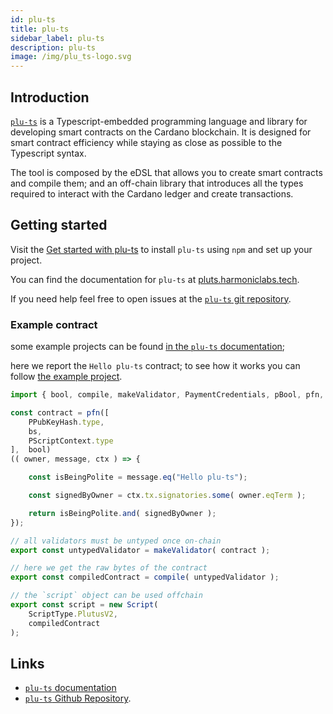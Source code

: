 ```yaml
---
id: plu-ts
title: plu-ts
sidebar_label: plu-ts
description: plu-ts
image: /img/plu_ts-logo.svg
--- 
```


## Introduction

[`plu-ts`](https://github.com/HarmonicLabs/plu-ts) is a Typescript-embedded programming language and library for developing smart contracts on the Cardano blockchain. It is designed for smart contract efficiency while staying as close as possible to the Typescript syntax. 

The tool is composed by the eDSL that allows you to create smart contracts and compile them; and an off-chain library that introduces all the types required to interact with the Cardano ledger and create transactions.

## Getting started

Visit the [Get started with plu-ts](/docs/get-started/plu-ts) to install `plu-ts` using `npm` and set up your project.

You can find the documentation for `plu-ts` at [pluts.harmoniclabs.tech](https://pluts.harmoniclabs.tech/).

If you need help feel free to open issues at the [`plu-ts` git repository](https://github.com/HarmonicLabs/plu-ts).


### Example contract

some example projects can be found [in the `plu-ts` documentation](https://pluts.harmoniclabs.tech/category/examples);

here we report the `Hello plu-ts` contract; to see how it works you can follow [the example project](https://pluts.harmoniclabs.tech/examples/Hello%20World#run-the-template).

```ts
import { bool, compile, makeValidator, PaymentCredentials, pBool, pfn, Script, ScriptType, PScriptContext, bs, PPubKeyHash } from "@harmoniclabs/plu-ts";

const contract = pfn([
    PPubKeyHash.type,
    bs,
    PScriptContext.type
],  bool)
(( owner, message, ctx ) => {

    const isBeingPolite = message.eq("Hello plu-ts");

    const signedByOwner = ctx.tx.signatories.some( owner.eqTerm );

    return isBeingPolite.and( signedByOwner );
});

// all validators must be untyped once on-chain
export const untypedValidator = makeValidator( contract );

// here we get the raw bytes of the contract
export const compiledContract = compile( untypedValidator );

// the `script` object can be used offchain
export const script = new Script(
    ScriptType.PlutusV2,
    compiledContract
);
```

## Links
- [`plu-ts` documentation](https://pluts.harmoniclabs.tech/#introduction)
- [`plu-ts` Github Repository](https://github.com/HarmonicLabs/plu-ts).

